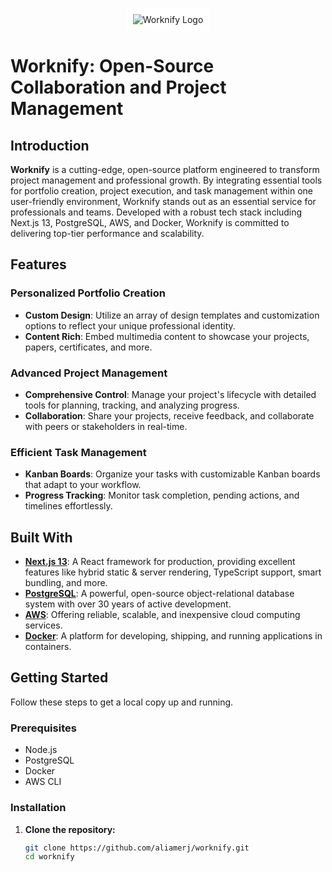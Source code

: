 <p align="center">
  <img src="https://www.worknify.com/_next/image?url=%2Fworknify_main_logo.svg&w=256&q=75" alt="Worknify Logo" style="background: white; padding: 10px;">
</p>

# Worknify: Open-Source Collaboration and Project Management

## Introduction

**Worknify** is a cutting-edge, open-source platform engineered to transform project management and professional growth. By integrating essential tools for portfolio creation, project execution, and task management within one user-friendly environment, Worknify stands out as an essential service for professionals and teams. Developed with a robust tech stack including Next.js 13, PostgreSQL, AWS, and Docker, Worknify is committed to delivering top-tier performance and scalability.

## Features

### Personalized Portfolio Creation

- **Custom Design**: Utilize an array of design templates and customization options to reflect your unique professional identity.
- **Content Rich**: Embed multimedia content to showcase your projects, papers, certificates, and more.

### Advanced Project Management

- **Comprehensive Control**: Manage your project's lifecycle with detailed tools for planning, tracking, and analyzing progress.
- **Collaboration**: Share your projects, receive feedback, and collaborate with peers or stakeholders in real-time.

### Efficient Task Management

- **Kanban Boards**: Organize your tasks with customizable Kanban boards that adapt to your workflow.
- **Progress Tracking**: Monitor task completion, pending actions, and timelines effortlessly.

## Built With

- **[Next.js 13](https://nextjs.org/)**: A React framework for production, providing excellent features like hybrid static & server rendering, TypeScript support, smart bundling, and more.
- **[PostgreSQL](https://www.postgresql.org/)**: A powerful, open-source object-relational database system with over 30 years of active development.
- **[AWS](https://aws.amazon.com/)**: Offering reliable, scalable, and inexpensive cloud computing services.
- **[Docker](https://www.docker.com/)**: A platform for developing, shipping, and running applications in containers.

## Getting Started

Follow these steps to get a local copy up and running.

### Prerequisites

- Node.js
- PostgreSQL
- Docker
- AWS CLI

### Installation

1. **Clone the repository:**

   ```bash
   git clone https://github.com/aliamerj/worknify.git
   cd worknify

